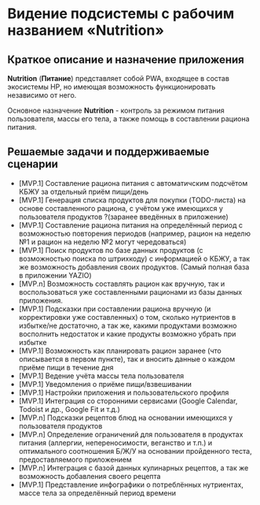# Видение подсистемы с рабочим названием «Nutrition»

## Краткое описание и назначение приложения
**Nutrition** (**Питание**) представляет собой PWA, входящее в состав экосистемы HP, но имеющая возможность функционировать независимо от него.

Основное назначение **Nutrition** - контроль за режимом питания пользователя, массы его тела, а также помощь в составлении рациона питания.

## Решаемые задачи и поддерживаемые сценарии
* [MVP.1] Составление рациона питания с автоматичским подсчётом КБЖУ за отдельный приём пищи/день
* [MVP.1] Генерация списка продуктов для покупки (TODO-листа) на основе составленного рациона, с учётом уже имеющихся у пользователя продуктов ?(заранее введённых в приложение)
* [MVP.1] Составление рациона питания на определённый период с возможностью повторения периодов (например, рацион на неделю №1 и рацион на неделю №2 могут чередоваться)
* [MVP.1] Поиск продуктов по базе данных продуктов (с возможностью поиска по штрихкоду) с информацией о КБЖУ, а так же возможность добавления своих продуктов. (Самый полная база в приложении YAZIO)
* [MVP.n] Возможность составлять рацион как вручную, так и воспользоваться уже составленными рационами из базы данных приложения.
* [MVP.1] Подсказки при составлении рациона вручную (и корректировки уже составленных) о том, сколько нутриентов в избытке/не достаточно, а так же, какими продуктами возможно восполнить недостаток и какие продукты возможно убрать при избытке
* [MVP.1] Возможность как планировать рацион заранее (что описывается в первом пункте), так и вносить данные о каждом приёме пищи в течение дня
* [MVP.1] Ведение учёта массы тела пользователя
* [MVP.1] Уведомления о приёме пищи/взвешивании
* [MVP.1] Настройки приложения и пользовательского профиля
* [MVP.1] Интеграция со сторонними сервисами (Google Calendar, Todoist и др., Google Fit и т.д.)
* [MVP.n] Подсказки рецептов блюд на основании имеющихся у пользователя продуктов
* [MVP.n] Определение ограничений для пользователя в продуктах питания (аллергии, непереносимости, веганство и т.п.) и оптимального соотношения Б/Ж/У на основании пройденного теста, предоставляемого приложением
* [MVP.n] Интеграция с базой данных кулинарных рецептов, а так же возможность добавления своего рецепта
* [MVP.1] Представление инфографики о потреблённых нутриентах, массе тела за определённый период времени
